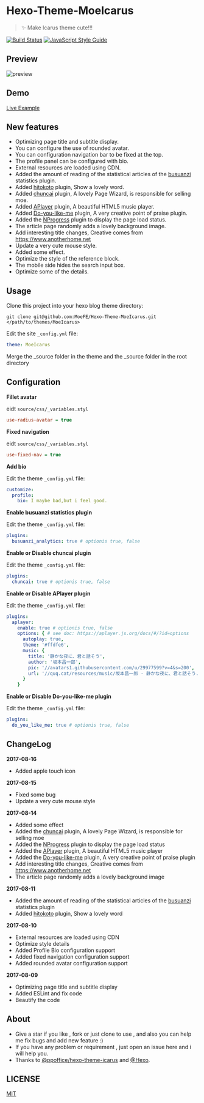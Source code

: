 # Hexo-Theme-MoeIcarus

> ✨ Make Icarus theme cute!!!

[![Build Status](https://travis-ci.org/MoeFE/Hexo-Theme-MoeIcarus.svg?branch=master)](https://travis-ci.org/MoeFE/Hexo-Theme-MoeIcarus)
[![JavaScript Style Guide](https://img.shields.io/badge/code_style-standard-brightgreen.svg)](https://standardjs.com)

## Preview

![preview](http://i1.bvimg.com/549484/cfab0a3a9d7ec144.png)

## Demo

[Live Example](https://quq.cat)

## New features

* Optimizing page title and subtitle display.
* You can configure the use of rounded avatar.
* You can configuration navigation bar to be fixed at the top.
* The profile panel can be configured with bio.
* External resources are loaded using CDN.
* Added the amount of reading of the statistical articles of the [busuanzi](http://busuanzi.ibruce.info/) statistics plugin.
* Added [hitokoto](http://hitokoto.cn/) plugin, Show a lovely word.
* Added [chuncai](https://github.com/shalldie/chuncai) plugin, A lovely Page Wizard, is responsible for selling moe.
* Added [APlayer](https://github.com/MoePlayer/APlayer) plugin, A beautiful HTML5 music player.
* Added [Do-you-like-me](https://github.com/DIYgod/Do-you-like-me) plugin, A very creative point of praise plugin.
* Added the [NProgress](https://github.com/rstacruz/nprogress) plugin to display the page load status.
* The article page randomly adds a lovely background image.
* Add interesting title changes, Creative comes from https://www.anotherhome.net
* Update a very cute mouse style.
* Added some effect.
* Optimize the style of the reference block.
* The mobile side hides the search input box.
* Optimize some of the details.

## Usage

Clone this project into your hexo blog theme directory: 

``` shell
git clone git@github.com:MoeFE/Hexo-Theme-MoeIcarus.git </path/to/themes/MoeIcarus>
```

Edit the site `_config.yml` file:

```yaml
theme: MoeIcarus
```

Merge the _source folder in the theme and the _source folder in the root directory

## Configuration

**Fillet avatar**

eidt `source/css/_variables.styl`

```ini
use-radius-avatar = true
```

**Fixed navigation**

eidt `source/css/_variables.styl`

```ini
use-fixed-nav = true
```

**Add bio**

Edit the theme `_config.yml` file:

```yaml
customize:
  profile:
    bio: I maybe bad,but i feel good.
```

**Enable busuanzi statistics plugin**

Edit the theme `_config.yml` file:

``` yaml
plugins:
  busuanzi_analytics: true # optionis true, false
```

**Enable or Disable chuncai plugin**

Edit the theme `_config.yml` file:

``` yaml
plugins:
  chuncai: true # optionis true, false
```

**Enable or Disable APlayer plugin**

Edit the theme `_config.yml` file:

``` yaml
plugins:
  aplayer:
    enable: true # optionis true, false
    options: { # see doc: https://aplayer.js.org/docs/#/?id=options
      autoplay: true,
      theme: '#ffdfe6',
      music: {
        title: '静かな夜に、君と話そう',
        author: '坂本昌一郎',
        pic: '//avatars1.githubusercontent.com/u/29977599?v=4&s=200',
        url: '//quq.cat/resources/music/坂本昌一郎 - 静かな夜に、君と話そう.mp3'
      }
    }
```

**Enable or Disable Do-you-like-me plugin**

Edit the theme `_config.yml` file:

``` yaml
plugins:
  do_you_like_me: true # optionis true, false
```

## ChangeLog

**2017-08-16**
* Added apple touch icon

**2017-08-15**
* Fixed some bug
* Update a very cute mouse style

**2017-08-14**
* Added some effect
* Added the [chuncai](https://github.com/shalldie/chuncai) plugin, A lovely Page Wizard, is responsible for selling moe
* Added the [NProgress](https://github.com/rstacruz/nprogress) plugin to display the page load status
* Added the [APlayer](https://github.com/MoePlayer/APlayer) plugin, A beautiful HTML5 music player
* Added the [Do-you-like-me](https://github.com/DIYgod/Do-you-like-me) plugin, A very creative point of praise plugin
* Add interesting title changes, Creative comes from https://www.anotherhome.net
* The article page randomly adds a lovely background image

**2017-08-11**
* Added the amount of reading of the statistical articles of the [busuanzi](http://busuanzi.ibruce.info/) statistics plugin
* Added [hitokoto](http://hitokoto.cn/) plugin, Show a lovely word

**2017-08-10**
* External resources are loaded using CDN
* Optimize style details
* Added Profile Bio configuration support
* Added fixed navigation configuration support
* Added rounded avatar configuration support

**2017-08-09**
* Optimizing page title and subtitle display
* Added ESLint and fix code
* Beautify the code

## About

- Give a star if you like , fork or just clone to use , and also you can help me fix bugs and add new feature :)
- If you have any problem or requirement , just open an issue here and i will help you.
- Thanks to [@ppoffice](https://github.com/ppoffice)[/hexo-theme-icarus](https://github.com/ppoffice/hexo-theme-icarus) and [@Hexo](https://hexo.io).

## LICENSE

[MIT](https://github.com/MoeFE/Hexo-Theme-MoeIcarus/blob/master/LICENSE)

